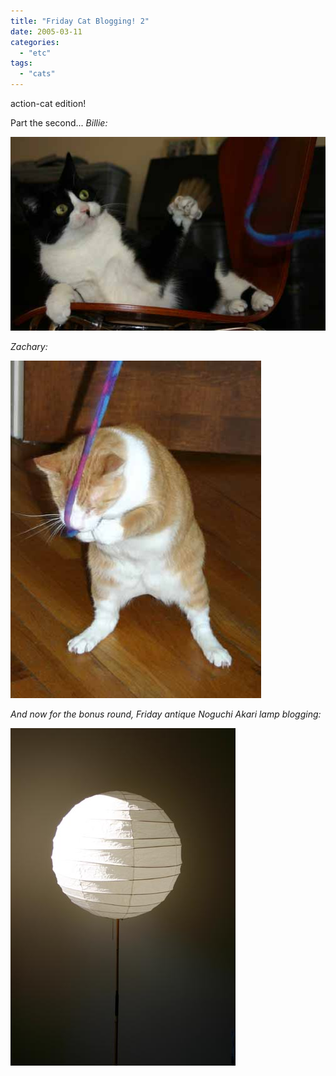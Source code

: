 ```yaml
---
title: "Friday Cat Blogging! 2"
date: 2005-03-11
categories: 
  - "etc"
tags: 
  - "cats"
---
```

action-cat edition!

Part the second... _Billie:_

![](images/fcb-03112005-1.jpg)

_Zachary:_

![](images/fcb-03112005-2.jpg)

_And now for the bonus round, Friday antique Noguchi Akari lamp blogging:_

![](images/fcb-03112005-3.jpg)
